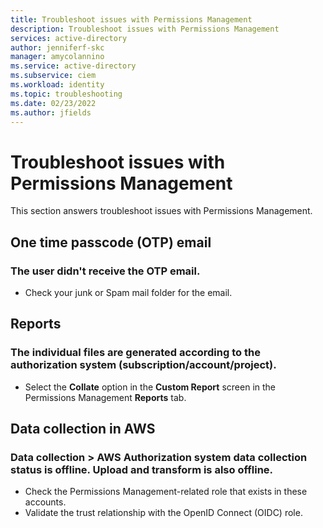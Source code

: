 ```yaml
---
title: Troubleshoot issues with Permissions Management
description: Troubleshoot issues with Permissions Management
services: active-directory
author: jenniferf-skc
manager: amycolannino
ms.service: active-directory 
ms.subservice: ciem
ms.workload: identity
ms.topic: troubleshooting
ms.date: 02/23/2022
ms.author: jfields
---
```


# Troubleshoot issues with Permissions Management

This section answers troubleshoot issues with Permissions Management.

## One time passcode (OTP) email

### The user didn't receive the OTP email.

- Check your junk or Spam mail folder for the email.

## Reports

### The individual files are generated according to the authorization system (subscription/account/project).

- Select the **Collate** option in the **Custom Report** screen in the Permissions Management **Reports** tab.

## Data collection in AWS

### Data collection > AWS Authorization system data collection status is offline. Upload and transform is also offline.

- Check the Permissions Management-related role that exists in these accounts.
- Validate the trust relationship with the OpenID Connect (OIDC) role.

<!---Next steps--->
